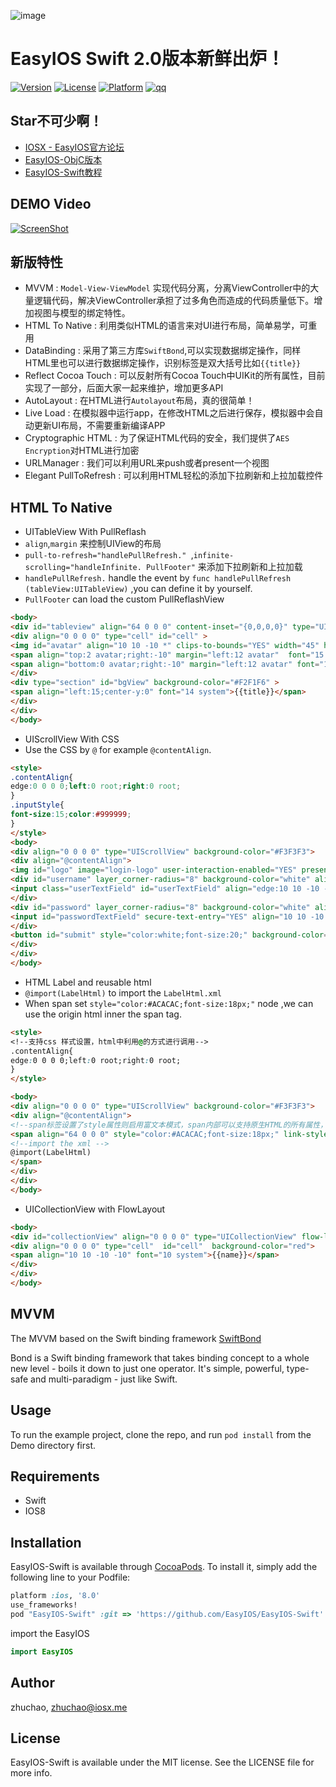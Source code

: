
![image](https://raw.githubusercontent.com/zhuchaowe/EasyIOS/gh-pages/images/logo.png)

EasyIOS Swift 2.0版本新鲜出炉！ 
=======

[![Version](https://img.shields.io/cocoapods/v/EasyIOS-Swift.svg?style=flat)](http://cocoapods.org/pods/EasyIOS-Swift)
[![License](https://img.shields.io/cocoapods/l/EasyIOS-Swift.svg?style=flat)](http://cocoapods.org/pods/EasyIOS-Swift)
[![Platform](https://img.shields.io/cocoapods/p/EasyIOS-Swift.svg?style=flat)](http://cocoapods.org/pods/EasyIOS-Swift)
[![qq](http://img.shields.io/badge/QQ%E7%BE%A4-340906744-green.svg)](http://shang.qq.com/wpa/qunwpa?idkey=562d002e275a8199081313b00580fb7111a4faf694216a239064d29f5238bc91)

## Star不可少啊！

* [IOSX - EasyIOS官方论坛](http://www.iosx.me)
* [EasyIOS-ObjC版本](https://github.com/EasyIOS/EasyIOS)
* [EasyIOS-Swift教程](http://zhuchaowe.gitbooks.io/easyios-swift/content/)

## DEMO Video
[![ScreenShot](http://g3.tdimg.com/0d239f40817111df0dfe941cbc6f9d5e/b0_2.jpg)](http://www.tudou.com/v/aWwPwUhdt5E/&rpid=6059352&resourceId=6059352_04_05_99/v.swf)

## 新版特性

* MVVM : `Model-View-ViewModel` 实现代码分离，分离ViewController中的大量逻辑代码，解决ViewController承担了过多角色而造成的代码质量低下。增加视图与模型的绑定特性。 
* HTML To Native : 利用类似HTML的语言来对UI进行布局，简单易学，可重用
* DataBinding : 采用了第三方库`SwiftBond`,可以实现数据绑定操作，同样HTML里也可以进行数据绑定操作，识别标签是双大括号比如`{{title}}`
* Reflect Cocoa Touch : 可以反射所有Cocoa Touch中UIKit的所有属性，目前实现了一部分，后面大家一起来维护，增加更多API
* AutoLayout : 在HTML进行`Autolayout`布局，真的很简单！
* Live Load : 在模拟器中运行app，在修改HTML之后进行保存，模拟器中会自动更新UI布局，不需要重新编译APP
* Cryptographic HTML : 为了保证HTML代码的安全，我们提供了`AES Encryption`对HTML进行加密
* URLManager : 我们可以利用URL来push或者present一个视图
* Elegant PullToRefresh : 可以利用HTML轻松的添加下拉刷新和上拉加载控件

## HTML To Native

* UITableView With PullReflash
* `align`,`margin` 来控制UIView的布局
* `pull-to-refresh="handlePullRefresh." `,`infinite-scrolling="handleInfinite. PullFooter"` 来添加下拉刷新和上拉加载
* `handlePullRefresh.` handle the event by `func handlePullRefresh (tableView:UITableView)` ,you can define it by yourself.
* `PullFooter` can load the custom PullReflashView 

```HTML
<body>
<div id="tableview" align="64 0 0 0" content-inset="{0,0,0,0}" type="UITableView"  estimated-row-height="100"  separator-style="None" pull-to-refresh="handlePullRefresh." infinite-scrolling="handleInfinite. PullFooter">
<div align="0 0 0 0" type="cell" id="cell" >
<img id="avatar" align="10 10 -10 *" clips-to-bounds="YES" width="45" height="45" layer_corner-radius="5" src="{{srcUrl}}" />
<span align="top:2 avatar;right:-10" margin="left:12 avatar"  font="15 system" id="title">{{title}}</span>
<span align="bottom:0 avatar;right:-10" margin="left:12 avatar" font="13 system" text-color="#ACACAC" id="subTitle" style="color:#ACACAC;" link-style="color:green;" >{{subTitle}}</span>
</div>
<div type="section" id="bgView" background-color="#F2F1F6" >
<span align="left:15;center-y:0" font="14 system">{{title}}</span>
</div>
</div>
</body>
```

* UIScrollView With CSS
* Use the CSS by `@` for example `@contentAlign`.

```HTML
<style>
.contentAlign{
edge:0 0 0 0;left:0 root;right:0 root;
}
.inputStyle{
font-size:15;color:#999999;
}
</style>
<body>
<div align="0 0 0 0" type="UIScrollView" background-color="#F3F3F3">
<div align="@contentAlign">
<img id="logo" image="login-logo" user-interaction-enabled="YES" present="demo://login" align="center-x:0;top:110;"/>
<div id="username" layer_corner-radius="8" background-color="white" align="* 15 * -15" margin="top:30 logo" height="45">
<input class="userTextField" id="userTextField" align="edge:10 10 -10 -10;" placeholder-style="@inputStyle" keyboard-type="EmailAddress" style="@inputStyle" placeholder="上面的logo可以被点击"/>
</div>
<div id="password" layer_corner-radius="8" background-color="white" align="* 15 * -15" margin="top:13 username" height="45">
<input id="passwordTextField" secure-text-entry="YES" align="10 10 -10 -10" placeholder="密码" placeholder-style="@inputStyle" style="@inputStyle" />
</div>
<button id="submit" style="color:white;font-size:20;" background-color="#3FBCFB" align="* 15 -10 -15" margin="top:25 password" height="45" layer_corner-radius="8" onEvent="touch-up-inside:login">登陆</button>
</div>
</div>
</body>
```

* HTML Label and reusable html
* `@import(LabelHtml)` to import the `LabelHtml.xml` 
*  When span set `style="color:#ACACAC;font-size:18px;"` node ,we can use the origin html inner the span tag.

```HTML
<style>
<!--支持css 样式设置，html中利用@的方式进行调用-->
.contentAlign{
edge:0 0 0 0;left:0 root;right:0 root;
}
</style>

<body>
<div align="0 0 0 0" type="UIScrollView" background-color="#F3F3F3">
<div align="@contentAlign">
<!--span标签设置了style属性则启用富文本模式，span内部可以支持原生HTML的所有属性，具体请看LabelHtml.xml文件-->
<span align="64 0 0 0" style="color:#ACACAC;font-size:18px;" link-style="color:green;" number-of-lines="0">
<!--import the xml -->
@import(LabelHtml)
</span>
</div>
</div>
</body>
```


* UICollectionView with FlowLayout

```HTML
<body>
<div id="collectionView" align="0 0 0 0" type="UICollectionView" flow-layout="scroll-direction:Vertical;item-size:{300,50};section-inset:{3,3,0,3};minimum-interitem-spacing:3;minimum-line-spacing:3" content-inset="{64,0,0,0}" background-color="white" pull-to-refresh="handlePullRefresh." infinite-scrolling="handleInfinite.">
<div align="0 0 0 0" type="cell"  id="cell"  background-color="red">
<span align="10 10 -10 -10" font="10 system">{{name}}</span>
</div>
</div>
</body>
```


## MVVM

The MVVM based on the Swift binding framework [SwiftBond](https://github.com/SwiftBond/Bond)

Bond is a Swift binding framework that takes binding concept to a whole new level - boils it down to just one operator. It's simple, powerful, type-safe and multi-paradigm - just like Swift.


## Usage

To run the example project, clone the repo, and run `pod install` from the Demo directory first.

## Requirements

* Swift
* IOS8

## Installation

EasyIOS-Swift is available through [CocoaPods](http://cocoapods.org). To install
it, simply add the following line to your Podfile:

```ruby
platform :ios, '8.0'
use_frameworks!
pod "EasyIOS-Swift" :git => 'https://github.com/EasyIOS/EasyIOS-Swift'
```

import the EasyIOS

```swift
import EasyIOS
```
## Author

zhuchao, zhuchao@iosx.me

## License

EasyIOS-Swift is available under the MIT license. See the LICENSE file for more info.
